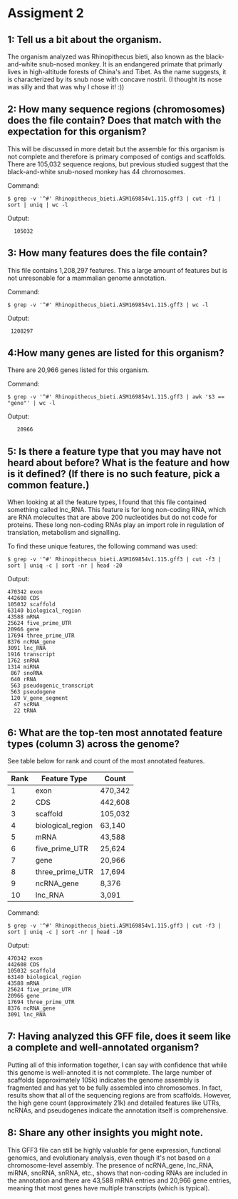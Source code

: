 # Assigment 2

## 1: Tell us a bit about the organism.
The organism analyzed was Rhinopithecus bieti, also known as the black-and-white snub-nosed monkey. It is an endangered primate that primarly lives in high-altitude forests of China's and Tibet. As the name suggests, it is characterized by its snub nose with concave nostril. (I thought its nose was silly and that was why I chose it! :))

## 2: How many sequence regions (chromosomes) does the file contain? Does that match with the expectation for this organism?
This will be discussed in more detait but the assemble for this organism is not complete and therefore is primary composed of contigs and scaffolds. There are 105,032 sequence reqions, but previous studied suggest that the black-and-white snub-nosed monkey has 44 chromosomes. 

Command:
```
$ grep -v '^#' Rhinopithecus_bieti.ASM169854v1.115.gff3 | cut -f1 | sort | uniq | wc -l
```
Output:
```
  105032
```

## 3: How many features does the file contain?
This file contains 1,208,297 features. This a large amount of features but is not unresonable for a mammalian genome annotation. 

Command:
```
$ grep -v '^#' Rhinopithecus_bieti.ASM169854v1.115.gff3 | wc -l
```
 Output:
```
 1208297
```

## 4:How many genes are listed for this organism?
There are 20,966 genes listed for this organism. 

Command:
```
$ grep -v '^#' Rhinopithecus_bieti.ASM169854v1.115.gff3 | awk '$3 == "gene"' | wc -l

```
Output:
```
   20966
```

## 5: Is there a feature type that you may have not heard about before? What is the feature and how is it defined? (If there is no such feature, pick a common feature.)
When looking at all the feature types, I found that this file contained something called lnc_RNA. This feature is for long non-coding RNA, which are RNA molecultes that are above 200 nucleotides but do not code for proteins. These long non-coding RNAs play an import role in regulation of translation, metabolism and signalling. 

To find these unique features, the following command was used:
```
$ grep -v '^#' Rhinopithecus_bieti.ASM169854v1.115.gff3 | cut -f3 | sort | uniq -c | sort -nr | head -20
```
Output:
```
470342 exon
442608 CDS
105032 scaffold
63140 biological_region
43588 mRNA
25624 five_prime_UTR
20966 gene
17694 three_prime_UTR
8376 ncRNA_gene
3091 lnc_RNA
1916 transcript
1762 snRNA
1314 miRNA
 867 snoRNA
 640 rRNA
 563 pseudogenic_transcript
 563 pseudogene
 120 V_gene_segment
  47 scRNA
  22 tRNA
```

## 6: What are the top-ten most annotated feature types (column 3) across the genome?
See table below for rank and count of the most annotated features.

| Rank | Feature Type       | Count    |
|------|--------------------|----------|
| 1    | exon               | 470,342  |
| 2    | CDS                | 442,608  |
| 3    | scaffold           | 105,032  |
| 4    | biological_region  | 63,140   |
| 5    | mRNA               | 43,588   |
| 6    | five_prime_UTR     | 25,624   |
| 7    | gene               | 20,966   |
| 8    | three_prime_UTR    | 17,694   |
| 9    | ncRNA_gene         | 8,376    |
| 10   | lnc_RNA            | 3,091    |

Command: 
```
$ grep -v '^#' Rhinopithecus_bieti.ASM169854v1.115.gff3 | cut -f3 | sort | uniq -c | sort -nr | head -10
```
Output:
```
470342 exon
442608 CDS
105032 scaffold
63140 biological_region
43588 mRNA
25624 five_prime_UTR
20966 gene
17694 three_prime_UTR
8376 ncRNA_gene
3091 lnc_RNA
```

## 7: Having analyzed this GFF file, does it seem like a complete and well-annotated organism?
Putting all of this information together, I can say with confidence that while this genome is well-annoted it is not commplete. The large number of scaffolds (approximately 105k) indicates the genome assembly is fragmented and has yet to be fully assembled into chromosomes. In fact, results show that all of the sequencing regions are from scaffolds. However, the high gene count (approximately 21k) and detailed features like UTRs, ncRNAs, and pseudogenes indicate the annotation itself is comprehensive.

## 8: Share any other insights you might note.

This GFF3 file can still be highly valuable for gene expression, functional genomics, and evolutionary analysis, even though it's not based on a chromosome-level assembly. The presence of ncRNA_gene, lnc_RNA, miRNA, snoRNA, snRNA, etc., shows that non-coding RNAs are included in the annotation and there are 43,588 mRNA entries and 20,966 gene entries, meaning that most genes have multiple transcripts (which is typical). 
